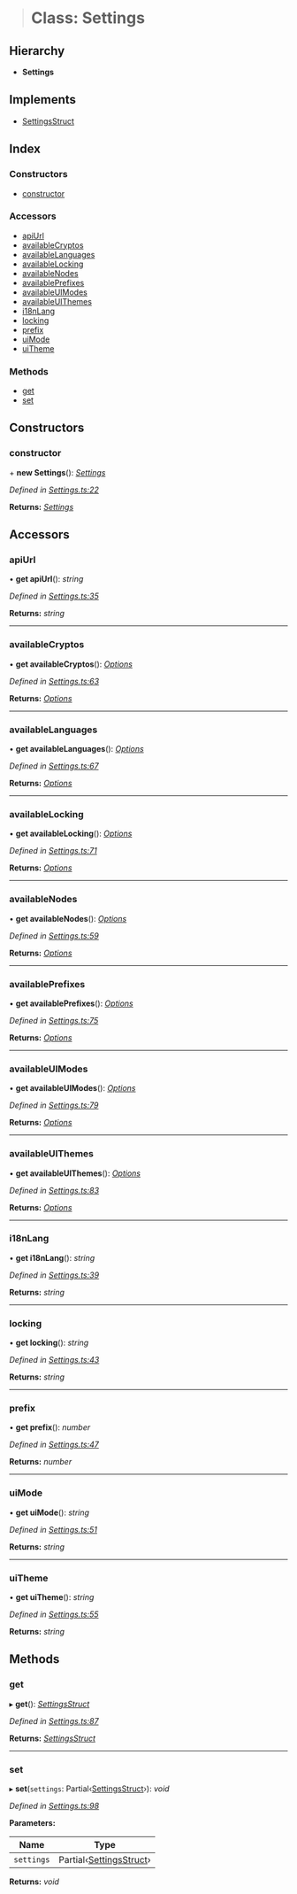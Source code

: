 > # Class: Settings

## Hierarchy

* **Settings**

## Implements

* [SettingsStruct](../interfaces/_types_.settingsstruct.md)

## Index

### Constructors

* [constructor](_settings_.settings.md#constructor)

### Accessors

* [apiUrl](_settings_.settings.md#apiurl)
* [availableCryptos](_settings_.settings.md#availablecryptos)
* [availableLanguages](_settings_.settings.md#availablelanguages)
* [availableLocking](_settings_.settings.md#availablelocking)
* [availableNodes](_settings_.settings.md#availablenodes)
* [availablePrefixes](_settings_.settings.md#availableprefixes)
* [availableUIModes](_settings_.settings.md#availableuimodes)
* [availableUIThemes](_settings_.settings.md#availableuithemes)
* [i18nLang](_settings_.settings.md#i18nlang)
* [locking](_settings_.settings.md#locking)
* [prefix](_settings_.settings.md#prefix)
* [uiMode](_settings_.settings.md#uimode)
* [uiTheme](_settings_.settings.md#uitheme)

### Methods

* [get](_settings_.settings.md#get)
* [set](_settings_.settings.md#set)

## Constructors

###  constructor

\+ **new Settings**(): *[Settings](_settings_.settings.md)*

*Defined in [Settings.ts:22](https://github.com/polkadot-js/ui/blob/556d07b/packages/ui-settings/src/Settings.ts#L22)*

**Returns:** *[Settings](_settings_.settings.md)*

## Accessors

###  apiUrl

• **get apiUrl**(): *string*

*Defined in [Settings.ts:35](https://github.com/polkadot-js/ui/blob/556d07b/packages/ui-settings/src/Settings.ts#L35)*

**Returns:** *string*

___

###  availableCryptos

• **get availableCryptos**(): *[Options](../modules/_types_.md#options)*

*Defined in [Settings.ts:63](https://github.com/polkadot-js/ui/blob/556d07b/packages/ui-settings/src/Settings.ts#L63)*

**Returns:** *[Options](../modules/_types_.md#options)*

___

###  availableLanguages

• **get availableLanguages**(): *[Options](../modules/_types_.md#options)*

*Defined in [Settings.ts:67](https://github.com/polkadot-js/ui/blob/556d07b/packages/ui-settings/src/Settings.ts#L67)*

**Returns:** *[Options](../modules/_types_.md#options)*

___

###  availableLocking

• **get availableLocking**(): *[Options](../modules/_types_.md#options)*

*Defined in [Settings.ts:71](https://github.com/polkadot-js/ui/blob/556d07b/packages/ui-settings/src/Settings.ts#L71)*

**Returns:** *[Options](../modules/_types_.md#options)*

___

###  availableNodes

• **get availableNodes**(): *[Options](../modules/_types_.md#options)*

*Defined in [Settings.ts:59](https://github.com/polkadot-js/ui/blob/556d07b/packages/ui-settings/src/Settings.ts#L59)*

**Returns:** *[Options](../modules/_types_.md#options)*

___

###  availablePrefixes

• **get availablePrefixes**(): *[Options](../modules/_types_.md#options)*

*Defined in [Settings.ts:75](https://github.com/polkadot-js/ui/blob/556d07b/packages/ui-settings/src/Settings.ts#L75)*

**Returns:** *[Options](../modules/_types_.md#options)*

___

###  availableUIModes

• **get availableUIModes**(): *[Options](../modules/_types_.md#options)*

*Defined in [Settings.ts:79](https://github.com/polkadot-js/ui/blob/556d07b/packages/ui-settings/src/Settings.ts#L79)*

**Returns:** *[Options](../modules/_types_.md#options)*

___

###  availableUIThemes

• **get availableUIThemes**(): *[Options](../modules/_types_.md#options)*

*Defined in [Settings.ts:83](https://github.com/polkadot-js/ui/blob/556d07b/packages/ui-settings/src/Settings.ts#L83)*

**Returns:** *[Options](../modules/_types_.md#options)*

___

###  i18nLang

• **get i18nLang**(): *string*

*Defined in [Settings.ts:39](https://github.com/polkadot-js/ui/blob/556d07b/packages/ui-settings/src/Settings.ts#L39)*

**Returns:** *string*

___

###  locking

• **get locking**(): *string*

*Defined in [Settings.ts:43](https://github.com/polkadot-js/ui/blob/556d07b/packages/ui-settings/src/Settings.ts#L43)*

**Returns:** *string*

___

###  prefix

• **get prefix**(): *number*

*Defined in [Settings.ts:47](https://github.com/polkadot-js/ui/blob/556d07b/packages/ui-settings/src/Settings.ts#L47)*

**Returns:** *number*

___

###  uiMode

• **get uiMode**(): *string*

*Defined in [Settings.ts:51](https://github.com/polkadot-js/ui/blob/556d07b/packages/ui-settings/src/Settings.ts#L51)*

**Returns:** *string*

___

###  uiTheme

• **get uiTheme**(): *string*

*Defined in [Settings.ts:55](https://github.com/polkadot-js/ui/blob/556d07b/packages/ui-settings/src/Settings.ts#L55)*

**Returns:** *string*

## Methods

###  get

▸ **get**(): *[SettingsStruct](../interfaces/_types_.settingsstruct.md)*

*Defined in [Settings.ts:87](https://github.com/polkadot-js/ui/blob/556d07b/packages/ui-settings/src/Settings.ts#L87)*

**Returns:** *[SettingsStruct](../interfaces/_types_.settingsstruct.md)*

___

###  set

▸ **set**(`settings`: Partial‹[SettingsStruct](../interfaces/_types_.settingsstruct.md)›): *void*

*Defined in [Settings.ts:98](https://github.com/polkadot-js/ui/blob/556d07b/packages/ui-settings/src/Settings.ts#L98)*

**Parameters:**

Name | Type |
------ | ------ |
`settings` | Partial‹[SettingsStruct](../interfaces/_types_.settingsstruct.md)› |

**Returns:** *void*